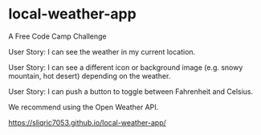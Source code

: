 # local-weather-app
A Free Code Camp Challenge



User Story: I can see the weather in my current location.

User Story: I can see a different icon or background image (e.g. snowy mountain, hot desert) depending on the weather.

User Story: I can push a button to toggle between Fahrenheit and Celsius.

We recommend using the Open Weather API.

https://sliqric7053.github.io/local-weather-app/
